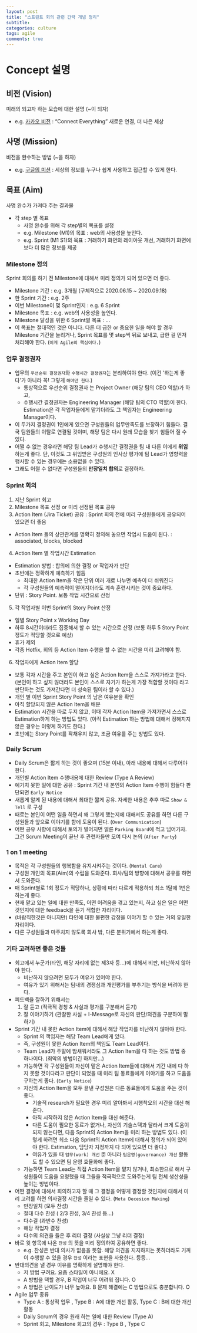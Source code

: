 ```yaml
---
layout: post
title: "스프린트 회의 관련 간략 개념 정리"
subtitle:  
categories: culture
tags: agile
comments: true
---
```


# Concept 설명

## 비전 (Vision)

미래의 되고자 하는 모습에 대한 설명 (~이 되자)

- e.g. [카카오 비전](https://www.kakaocorp.com/kakao/introduce/vision) : “Connect Everything” 새로운 연결, 더 나은 세상

## 사명 (Mission)

비전을 완수하는 방법 (~을 하자)

- e.g. [구글의 미션](http://panmore.com/google-vision-statement-mission-statement) : 세상의 정보를 누구나 쉽게 사용하고 접근할 수 있게 한다.

## 목표 (Aim)

사명 완수가 가져다 주는 결과물

- 각 step 별 목표
  - 사명 완수를 위해 각 step별의 목표를 설정
  - e.g. Milestone (M1)의 목표 :  web의 사용성을 높인다.
  - e.g. Sprint (M1 S1)의 목표 :  거래하기 화면의 레이아웃 개선, 거래하기 화면에 보다 더 많은 정보를 제공

### Milestone 정의

Sprint 회의를 하기 전 Milestone에 대해서 미리 정의가 되어 있으면 더 좋다.

- Milestone 기간 : e.g. 3개월 (구체적으로 2020.06.15 ~ 2020.09.18)
- 한 Sprint 기간 : e.g. 2주
- 이번 Milestone이 몇 Sprint인지 : e.g. 6 Sprint
- Milestone 목표 : e.g.  web의 사용성을 높인다.
- Milestone 달성을 위한 6 Sprint별 목표 : ...
- 이 목표는 절대적인 것은 아니다. 다른 더 급한 or 중요한 일을 해야 할 경우 Milestone 기간을 늘리거나, Sprint 목표를 몇 step씩 뒤로 보내고, 급한 걸 먼저 처리해야 한다. (`이게 Agile의 핵심이다.`)

### 업무 결정권자

- 업무의 `우선순위 결정권자`와 `수행시간 결정권자`는 분리하여야 한다. (이건 '하는게 좋다'가 아니라 꼭! 그렇게 `해야만 한다`.)
  - 통상적으로 우선순위 결정권자 는 Project Owner (해당 팀의 CEO 역할)가 하고,
  - 수행시간 결정권자는 Engineering Manager (해당 팀의 CTO 역할)이 한다. Estimation은 각 작업자들에게 맡기더라도 그 책임자는 Engineering Manager이다.
- 이 두가지 결정권이 1인에게 있으면 구성원들의 업무만족도를 보장하기 힘들다. 결국 팀원들의 이탈로 연결될 것이며, 해당 팀은 다시 원래 모습을 찾기 힘들어 질 수 있다.
- 어쩔 수 없는 경우라면 해당 팀 Lead가 수행시간 결정권을 팀 내 다른 이에게 **위임**하는게 좋다. 단, 이것도 그 위임받은 구성원의 인사상 평가에 팀 Lead가 영향력을 행사할 수 있는 경우에는 소용없을 수 있다.
- 그래도 어쩔 수 없다면 구성원들의 **만장일치 합의**로 결정하자.

### Sprint 회의

1. 지난 Sprint 회고
2. Milestone 목표 선정 or 미리 선정된 목표 공유
3. Action Item (Jira Ticket) 공유 : Sprint 회의 전에 미리 구성원들에게 공유되어 있으면 더 좋음
  - Action Item 들의 상관관계를 명확히 정의해 놓으면 작업시 도움이 된다. : associated, blocks, blocked
4. Action Item 별 작업시간 Estimation
  - Estimation 방법 : 합의에 의한 결정 or 작업자가 판단
  - 초반에는 정확하게 예측하기 힘듬
    - 최대한 Action Item을 작은 단위 여러 개로 나누면 예측이 더 쉬워진다
    - 각 구성원들의 예측력이 떨어지더라도 계속 훈련시키는 것이 중요하다.
  - 단위 : Story Point. 보통 작업 시간으로 산정
5. 각 작업자별 이번 Sprint의 Story Point 산정
  - 일별 Story Point x Working Day
  - 하루 8시간이더라도 집중해서 할 수 있는 시간으로 산정 (보통 하루 5 Story Point 정도가 적당할 것으로 예상)
  - 휴가 제외
  - 각종 Hotfix, 회의 등 Action Item 수행을 할 수 없는 시간을 미리 고려해야 함.
6. 작업자에게 Action Item 할당
  - 보통 각자 시간을 주고 본인이 하고 싶은 Action Item을 스스로 가져가라고 한다. (본인이 하고 싶지 않더라도 본인이 스스로 자기가 하는게 가장 적합할 것이다 라고 판단하는 것도 가져간다면 더 성숙된 팀이라 할 수 있다.)
  - 개인 별 이번 Sprint Story Point 의 남은 여유분을 확인
  - 아직 할당되지 않은 Action Item을 배분
  - Estimation 시간을 따로 두지 않고, 이때 각자 Action Item을 가져가면서 스스로 Estimation하게 하는 방법도 있다. (아직 Estimation 하는 방법에 대해서 정해지지 않은 경우는 이렇게 하기도 한다.)
  - 초반에는 Story Point를 꽉채우지 않고, 조금 여유를 주는 방법도 있다.

### Daily Scrum

- Daily Scrum은 짧게 하는 것이 좋으며 (15분 이내), 아래 내용에 대해서 다루어야 한다.
- 개인별 Action Item 수행내용에 대한 Review (Type A Review)
- 예기치 못한 일에 대한 공유 : Sprint 기간 내 본인의 Action Item 수행이 힘들다 판단되면 `Early Notice`
- 새롭게 알게 된 내용에 대해서 최대한 짧게 공유. 자세한 내용은 추후 따로 `Show & Tell` 로 구성
- 때로는 본인이 어떤 일을 하면서 왜 그렇게 했는지에 대해서도 공유를 하면 다른 구성원들과 앞으로 이야기를 함에 도움이 된다. (`Over Communication`)
- 어떤 공유 사항에 대해서 토의가 벌어지면 얼른 `Parking Board`에 적고 넘어가자. 그건 Scrum Meeting이 끝난 후 관련자들만 모여 다시 논의 (`After Party`)

### 1 on 1 meeting

- 목적은 각 구성원들의 행복함을 유지시켜주는 것이다. (`Mental Care`)
- 구성원 개인의 목표(Aim)의 수립을 도와준다. 회사/팀의 방향에 대해서 공유를 하면서 도와준다.
- 매 Sprint별로 1회 정도가 적당하나, 상황에 따라 다르게 적용하되 최소 1달에 1번은 하는게 좋다.
- 현재 맡고 있는 일에 대한 만족도, 어떤 어려움을 겪고 있는지, 하고 싶은 일은 어떤 것인지에 대한 feedback을 듣기 적합한 자리이다.
- (바람직한것은 아니지만) 타인에 대한 불편한 감정을 이야기 할 수 있는 거의 유일한 자리이다.
- 다른 구성원들과 마주치지 않도록 회사 밖, 다른 분위기에서 하는게 좋다.

### 기타 고려하면 좋은 것들

- 회고에서 누군가(타인, 해당 자리에 없는 제3자 등...)에 대해서 비판, 비난하지 않아야 한다.
  - 비난하지 않으려면 모두가 여유가 있어야 한다.
  - 여유가 있기 위해서는 팀내의 경쟁심과 개인평가를 부추기는 방식을 버려야 한다.
- 피드백을 잘하기 위해서는
  1. 잘 듣고 (적극적 경청 & 사실과 평가를 구분해서 듣기)
  2. 잘 이야기하기 (관찰한 사실 + I-Message로 자신의 판단/의견을 구분하여 말하기)
- Sprint 기간 내 못한 Action Item에 대해서 해당 작업자를 비난하지 않아야 한다.
  - Sprint 의 책임자는 해당 Team Lead에게 있다.
  - 즉, 구성원이 못한 Action Item의 책임도 Team Lead이다.
  - Team Lead가 주말에 밤새워서라도 그 Action Item을 다 하는 것도 방법 중 하나이다. (최악의 방법이긴 하지만...)
  - 가능하면 각 구성원들이 자신이 맡은 Action Item들에 대해서 기간 내에 다 하지 못할 것이다라고 판단이 되었을 때 미리 팀 동료들에게 이야기를 하고 도움을 구하는게 좋다. (`Early Notice`)
  - 자신의 Action Item을 모두 끝낸 구성원은 다른 동료들에게 도움을 주는 것이 좋다.
    - 기술적 research가 필요한 경우 미리 알아봐서 시행착오의 시간을 대신 해준다.
    - 아직 시작하지 않은 Action Item을 대신 해준다.
    - 다른 도움이 필요한 동료가 없거나, 자신의 기술스택과 달라서 크게 도움이 되지 않는다면, 다음 Sprint의 Action Item을 미리 하는 방법도 있다. (이렇게 하려면 최소 다음 Sprint의 Action Item에 대해서 정의가 되어 있어야 한다. Estimation, 담당자 지정까지 다 되어 있으면 더 좋다.)
    - 여유가 있을 때 `업무(work) 개선` 뿐 아니라 `팀운영(governance) 개선` 활동도 할 수 있으면 팀 운영 효율화에 좋다.
  - 가능하면 Team Lead는 직접 Action Item을 맡지 않거나, 최소한으로 해서 구성원들이 도움을 요청했을 때 그들을 적극적으로 도와주는게 팀 전체 생산성을 높이는 방법이다.
- 어떤 결정에 대해서 회의하고자 할 때 그 결정을 어떻게 결정할 것인지에 대해서 미리 고려를 하면 의사결정 시간을 줄일 수 있다. (`Meta Decesion Making`)
  - 만장일치 (모두 찬성)
  - 절대 다수 찬성 ( 2/3 찬성, 3/4 찬성 등...)
  - 다수결 (과반수 찬성)
  - 해당 작업자 결정
  - 다수의 의견을 들은 후 리더 결정 (사실상 그냥 리더 결정)
- 바로 윗 항목에 나온 `찬성` 의 뜻을 미리 정의하여 공유하면 좋다.
  - e.g. 찬성은 반대 의사가 없음을 뜻함. 해당 의견을 지지하지는 못하더라도 기꺼이 수행할 수 있을 경우 `찬성` 이라는 표현을 사용한다. 등등...
- 반대의견을 낼 경우 이유를 명확하게 설명해야 한다.
  - 저 방법 구려요. 요즘 스타일이 아니에요. X
  - A 방법을 택할 경우, B 작업이 너무 어려워 집니다. O
  - A 방법은 난이도가 너무 높아요. B 문제 해결에는 C 방법으로도 충분합니다. O
- Agile 업무 종류
  - Type A : 통상적 업무 , Type B : A에 대한 개선 활동, Type C : B에 대한 개선 활동
  - Daily Scrum의 경우 원래 하는 일에 대한 Review (Type A)
  - Sprint 회고, Milestone 회고의 경우 : Type B , Type C